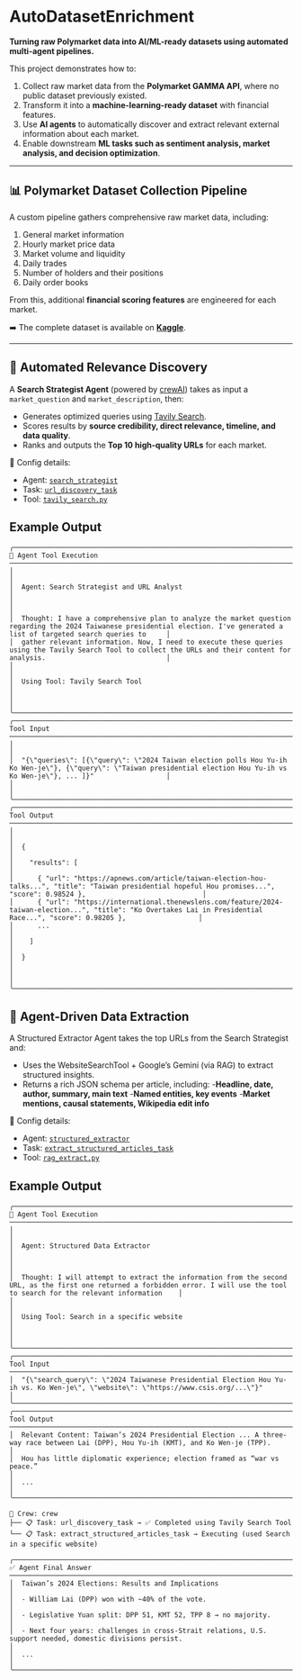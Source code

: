 # AutoDatasetEnrichment 

**Turning raw Polymarket data into AI/ML-ready datasets using automated multi-agent pipelines.**  

This project demonstrates how to:  
1. Collect raw market data from the **Polymarket GAMMA API**, where no public dataset previously existed.  
2. Transform it into a **machine-learning-ready dataset** with financial features.  
3. Use **AI agents** to automatically discover and extract relevant external information about each market.  
4. Enable downstream **ML tasks such as sentiment analysis, market analysis, and decision optimization**.  

---

## 📊 Polymarket Dataset Collection Pipeline  

A custom pipeline gathers comprehensive raw market data, including:  

1. General market information  
2. Hourly market price data  
3. Market volume and liquidity  
4. Daily trades  
5. Number of holders and their positions  
6. Daily order books  

From this, additional **financial scoring features** are engineered for each market.  

➡️ The complete dataset is available on **[Kaggle](https://www.kaggle.com/datasets/sandeepkumarfromin/full-market-data-from-polymarket/data)**.  

---

## 🔎 Automated Relevance Discovery  

A **Search Strategist Agent** (powered by [crewAI](https://github.com/crewAIInc/crewAI)) takes as input a `market_question` and `market_description`, then:  

- Generates optimized queries using [Tavily Search](https://github.com/tavily-ai/tavily-python).  
- Scores results by **source credibility, direct relevance, timeline, and data quality**.  
- Ranks and outputs the **Top 10 high-quality URLs** for each market.  

📌 Config details:  
- Agent: [`search_strategist`](src/auto_dataset_enrichment/config/agents.yaml)  
- Task: [`url_discovery_task`](src/auto_dataset_enrichment/config/tasks.yaml)  
- Tool: [`tavily_search.py`](src/auto_dataset_enrichment/tools/tavily_search.py)  
   
## Example Output

```text
╭──────────────────────────────────────────────────────────────────────────── 🔧 Agent Tool Execution ─────────────────────────────────────────────────────────────────────────────╮
│                                                                                                                                                                                  │
│  Agent: Search Strategist and URL Analyst                                                                                                                                        │
│                                                                                                                                                                                  │
│  Thought: I have a comprehensive plan to analyze the market question regarding the 2024 Taiwanese presidential election. I've generated a list of targeted search queries to     │
│  gather relevant information. Now, I need to execute these queries using the Tavily Search Tool to collect the URLs and their content for analysis.                              │
│                                                                                                                                                                                  │
│  Using Tool: Tavily Search Tool                                                                                                                                                  │
│                                                                                                                                                                                  │
╰──────────────────────────────────────────────────────────────────────────────────────────────────────────────────────────────────────────────────────────────────────────────────╯
╭─────────────────────────────────────────────────────────────────────────────────── Tool Input ───────────────────────────────────────────────────────────────────────────────────╮
│                                                                                                                                                                                  │
│  "{\"queries\": [{\"query\": \"2024 Taiwan election polls Hou Yu-ih Ko Wen-je\"}, {\"query\": \"Taiwan presidential election Hou Yu-ih vs Ko Wen-je\"}, ... ]}"                  │
│                                                                                                                                                                                  │
╰──────────────────────────────────────────────────────────────────────────────────────────────────────────────────────────────────────────────────────────────────────────────────╯
╭────────────────────────────────────────────────────────────────────────────────── Tool Output ───────────────────────────────────────────────────────────────────────────────────╮
│                                                                                                                                                                                  │
│  {                                                                                                                                                                               │
│    "results": [                                                                                                                                                                  │
│      { "url": "https://apnews.com/article/taiwan-election-hou-talks...", "title": "Taiwan presidential hopeful Hou promises...", "score": 0.98524 },                             │
│      { "url": "https://international.thenewslens.com/feature/2024-taiwan-election...", "title": "Ko Overtakes Lai in Presidential Race...", "score": 0.98205 },                  │
│      ...                                                                                                                                                                         │
│    ]                                                                                                                                                                             │
│  }                                                                                                                                                                               │
│                                                                                                                                                                                  │
╰──────────────────────────────────────────────────────────────────────────────────────────────────────────────────────────────────────────────────────────────────────────────────╯

```
## 📑 Agent-Driven Data Extraction
A Structured Extractor Agent takes the top URLs from the Search Strategist and:

- Uses the WebsiteSearchTool + Google’s Gemini (via RAG) to extract structured insights.  
- Returns a rich JSON schema per article, including:
    -**Headline, date, author, summary, main text**
    -**Named entities, key events**
    -**Market mentions, causal statements, Wikipedia edit info**  
 

📌 Config details:  
- Agent: [`structured_extractor`](src/auto_dataset_enrichment/config/agents.yaml)  
- Task: [`extract_structured_articles_task`](src/auto_dataset_enrichment/config/tasks.yaml)  
- Tool: [`rag_extract.py`](src/auto_dataset_enrichment/tools/tavily_search.py)  

## Example Output

```text
╭────────────────────────────────────────────────────────────────────────────── 🔧 Agent Tool Execution ──────────────────────────────────────────────────────────────────────────────╮
│                                                                                                                                                                                     │
│  Agent: Structured Data Extractor                                                                                                                                                   │
│                                                                                                                                                                                     │
│  Thought: I will attempt to extract the information from the second URL, as the first one returned a forbidden error. I will use the tool to search for the relevant information    │
│                                                                                                                                                                                     │
│  Using Tool: Search in a specific website                                                                                                                                           │
│                                                                                                                                                                                     │
╰─────────────────────────────────────────────────────────────────────────────────────────────────────────────────────────────────────────────────────────────────────────────────────╯
╭──────────────────────────────────────────────────────────────────────────────────── Tool Input ─────────────────────────────────────────────────────────────────────────────────────╮
│  "{\"search_query\": \"2024 Taiwanese Presidential Election Hou Yu-ih vs. Ko Wen-je\", \"website\": \"https://www.csis.org/...\"}"                                                  │
╰─────────────────────────────────────────────────────────────────────────────────────────────────────────────────────────────────────────────────────────────────────────────────────╯
╭──────────────────────────────────────────────────────────────────────────────────── Tool Output ────────────────────────────────────────────────────────────────────────────────────╮
│  Relevant Content: Taiwan’s 2024 Presidential Election ... A three-way race between Lai (DPP), Hou Yu-ih (KMT), and Ko Wen-je (TPP).                                                │
│  Hou has little diplomatic experience; election framed as “war vs peace.”                                                                                                           │
│  ...                                                                                                                                                                                │
╰─────────────────────────────────────────────────────────────────────────────────────────────────────────────────────────────────────────────────────────────────────────────────────╯

🚀 Crew: crew
├── 📋 Task: url_discovery_task → ✅ Completed using Tavily Search Tool
└── 📋 Task: extract_structured_articles_task → Executing (used Search in a specific website)

╭───────────────────────────────────────────────────────────────────────────── ✅ Agent Final Answer ────────────────────────────────────────────────────────────────────────────────╮
│  Taiwan’s 2024 Elections: Results and Implications                                                                                                                                 │
│  - William Lai (DPP) won with ~40% of the vote.                                                                                                                                    │
│  - Legislative Yuan split: DPP 51, KMT 52, TPP 8 → no majority.                                                                                                                    │
│  - Next four years: challenges in cross-Strait relations, U.S. support needed, domestic divisions persist.                                                                         │
│  ...                                                                                                                                                                               │
╰────────────────────────────────────────────────────────────────────────────────────────────────────────────────────────────────────────────────────────────────────────────────────╯
```










